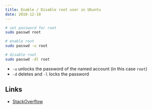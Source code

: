 ```yaml
---
title: Enable / Disable root user in Ubuntu
date: 2018-12-10
---
```



```bash
# set password for root
sudo passwd root

# enable root
sudo passwd -u root

# disable root
sudo passwd -dl root
```

- `-u` unlocks the password of the named account (in this case `root`)
- `-d` deletes and `-l` locks the password

Links
---

- [StackOverflow](https://askubuntu.com/questions/44418/how-to-enable-root-login)